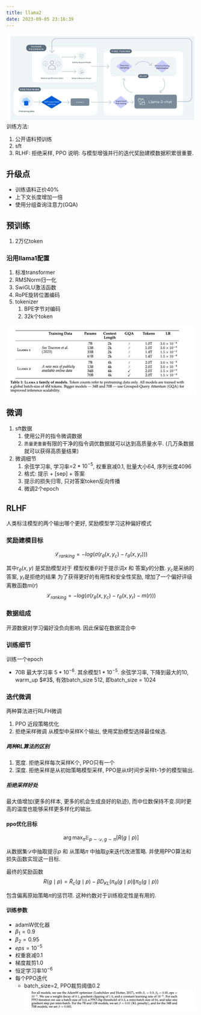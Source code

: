 ```yaml
---
title: llama2
date: 2023-09-05 23:16:39
---
```


![](https://raw.githubusercontent.com/dijiatrustlight/Chart_bed/master/img/202309011447966.png)
训练方法:
1. 公开语料预训练
2.  sft
3. RLHF: 拒绝采样, PPO
说明: 与模型增强并行的迭代奖励建模数据积累很重要.

## 升级点
- 训练语料正价40%
- 上下文长度增加一倍
- 使用分组查询注意力(GQA)


## 预训练
1. 2万亿token

### 沿用llama1配置
1. 标准transformer
2. RMSNorm归一化
3. SwiGLU激活函数
4. RoPE旋转位置编码
5. tokenizer
    1. BPE字节对编码
    2. 32k个token

![](https://raw.githubusercontent.com/dijiatrustlight/Chart_bed/master/img/202309011454003.png)


## 微调
1. sft数据
    1. 使用公开的指令微调数据
    2. `质量更重要`有限的干净的指令调优数据就可以达到高质量水平. (几万条数据就可以获得高质量结果)
2. 微调细节
    1. 余弦学习率, 学习率=$2*10^{-5}$, 权重衰减$0.1$, 批量大小$64$, 序列长度$4096$
    2. 格式: 提示 + [sep] + 答案
    3. 提示的损失归零, 只对答案token反向传播
    4. 微调$2$个epoch
## RLHF
人类标注模型的两个输出哪个更好, 奖励模型学习这种偏好模式

### 奖励建模目标
$$\mathcal{L}_{ranking} = -log(\sigma(r_{\theta}(x, y_c) - r_{\theta}(x, y_r)))$$

其中$r_{\theta}(x, y)$ 是奖励模型对于 模型权重$\theta$对于提示词$x$ 和 答案$y$的分数. $y_c$是采纳的答案, $y_r$是拒绝的结果
为了获得更好的有用性和安全性奖励, 增加了一个偏好评级离散函数$m(r)$
$$\mathcal{L}_{ranking} = -log(\sigma(r_{\theta}(x, y_c) - r_{\theta}(x, y_r) - m(r)))$$

### 数据组成
开源数据对学习偏好没负向影响. 因此保留在数据混合中

### 训练细节
训练一个epoch
- 70B 最大学习率 $5* 10^{-6}$. 其余模型$1*10^{-5}$. 余弦学习率, 下降到最大的$10%$, warm_up $#3$, 有效batch_size 512, 即batch_size = 1024


### 迭代微调
两种算法进行RLFH微调
1. PPO 近段策略优化
2. 拒绝采样微调
    从模型中采样K个输出, 使用奖励模型选择最佳候选.
    

##### 两种RL算法的区别
1. 宽度. 拒绝采样每次采样K个, PPO只有一个
2. 深度. 拒绝采样是从初始策略模型采样, PPO是从t时间步采样t-1步的模型输出.

##### 拒绝采样好处
最大值增加(更多的样本, 更多的机会生成良好的轨迹), 而中位数保持不变.同时更高的温度也能够采样更多样化的输出.

#### ppo优化目标

$$
\arg \max _\pi \mathbb{E}_{p \sim \mathcal{D}, g \sim \pi}[R(g \mid p)]
$$

从数据集$\mathcal{D}$中抽取提示$p$ 和  从策略$\pi$ 中抽取$g$来迭代改进策略. 并使用PPO算法和损失函数实现这一目标.

最终的奖励函数
$$
R(g \mid p)=\tilde{R}_c(g \mid p)-\beta D_{K L}\left(\pi_\theta(g \mid p) \| \pi_0(g \mid p)\right)
$$

包含偏离原始策略$\pi$的惩罚项. 这种约数对于训练稳定性是有用的.

#### 训练参数
- adamW优化器
- $\beta_1 = 0.9$
- $\beta_2 = 0.95$
- $eps = 10^{-5}$
- 权重衰减0.1
- 梯度裁剪1.0
- 恒定学习率$10^{-6}$
- 每个PPO迭代
    - batch_size=2, PPO裁剪阈值0.2
![](https://raw.githubusercontent.com/dijiatrustlight/Chart_bed/master/img/202309011629658.png)
